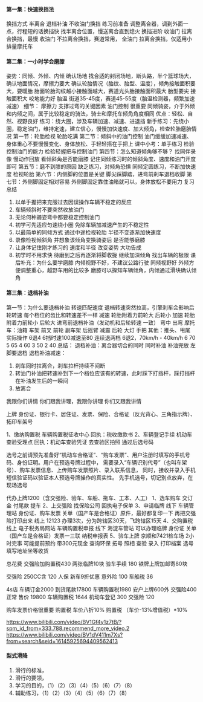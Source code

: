 #### 第一集：快速换挡法
换挡方式
半离合
退档补油
不收油门换挡
练习前准备
  调整离合器，调到外面一点，行程短的话换挡快
  找半离合位置，慢送离合直到熄火
换挡进阶
  收油门 拉离合换挡，最慢
  收油门 不拉离合换挡，赛道常用，
  全油门 拉离合换挡，仅适用小排量摩托车
 
#### 第二集：一小时学会磨膝
姿势：同倾、外倾、内倾
  确认场地 找合适的封闭场地，断头路，半个篮球场大，确认地面情况，摩擦力要大
  确认轮胎情况（胎纹、胎型、温度），倾角接触面积要大，要暖胎
胎面轮胎沟纹越小接触面越大，赛道光头胎接触面积最大
胎型要尖 接触面积大 咬地能力好
胎温 街道35-45度，赛道45-55度（胎温检测器，频繁加速减速）
  细节：
摩擦力 支撑过弯的关键因素
油门控制 很重要
同倾骑姿，介于外倾和内倾之间，属于比较稳定的骑法，骑士和摩托车倾角角度相同
优点：轻松、自然、视野良好
练习：绕大圈，涉及车辆加速、减速、进退挡
新手练习：先绕小圈，稳定油门，维持定速，建立信心，慢慢加快速度、加大倾角，检查轮胎磨胎情况
  第一节：轮胎检视
轮胎吃满
第二节：倾斜中的油门控制
油门缓缓加速减速、身体重心不要慢慢变化、身体放松、手轻轻搭在手把上
课中小考：单手练习 
检验控制油门的能力
检验轻握把与控制油门
第四节：怎么知道倾角够不够？
找同伴录像 慢动作回放 看倾斜角是否能磨膝
记住同倾练习时的倾斜角度、速度和油门开度即可
第五节：磨不到膝的原因
缺乏练习，对倾角恐惧
同倾定圆练习，不断加快速度 检视轮胎
第六节：内侧脚的位置是关键
脚尖踩脚踏，进弯前刹车退档收脚
第七节：外侧脚固定相对容易
外侧脚固定靠住油箱就可以，身体放松不要用力
复习总结
1. 以单手握把来克服过去因误操作车辆不稳定的反应
2. 车辆倾斜时不要突然收放油门
3. 无论何种骑姿弯中都要稳定控制油门
4. 初学可先适应匀速绕小圈 免除车辆加减速产生的不稳定性
5. 以最简单的同倾方式 通过中途检视轮胎 半径不变逐渐加快速度
6. 录像检视倾斜角 并想象该倾角变换骑姿后 是否能够磨膝
7. 让身体记住刚才练习的 速度和半径 改变姿势 大功告成
8. 初学时不用求快 待磨到之后再逐渐将脚收拢 继续加深倾角 找出车辆的极限
课后补充：为什么要学磨膝
内倾视野不好，不建议公路行驶
同倾视野好
外倾方便调整重心，越野车用的比较多
磨膝可以探知车辆倾角，内倾通过滑块确认倾角
 
#### 第三集：退档补油
第一节：为什么要退档补油
转速匹配速度
退档转速突然拉高，引擎刹车会影响后轮转速
每个档位的齿比和转速差不一样
减速 轮胎附着力前轮大 后轮小
加速 轮胎附着力前轮小 后轮大
进弯前退档补油（发动机和后轮转速 一致）
弯中
出弯
摩托车：油箱 车架 前叉 前轮 副车架 后摇臂 减震 后轮 大灯 手把
其他：推头、甩尾
实际操作
6退4 6挡时速100减速至80 连续退两档
6退2，70km/h - 40km/h
6 70
5 65
4 60
3 50
2 40
总结：
退档补油：离合器切合的同时 同时补油 补油完放 左脚要退档
退档补油减速：
1. 刹车同时拉离合，刹车拉杆持续不间断
2. 转油门补油把转速补到下一个档位应该有的转速，此时踩下打挡杆，踩打挡杆在补油发生后的一瞬间
3. 放离合
 
我跟你们讲情 你们跟我讲理，我跟你讲理 你们又跟我讲情
 
 
上牌
身份证、银行卡、居住证、发票、保险、合格证（反光背心、三角指示牌）、拓印车架号
 
1、缴纳购置税
车辆购置税征收中心
回执：税收缴款书
2、车辆登记手续
机动车查验受理点
回执：机动车查验凭证
去查验区拍照
通过后选号码
 
选号之前请预先准备好“机动车合格证”、“购车发票”、用户注册时填写的手机号码、身份证明。用户在预选号牌过程中， 需要录入“车辆识别代号”（也叫车架号）、购车发票信息、上传购车发票照片、录入联系信息， 同时，接收并录入手机短信验证码以验证本人预选号牌操作的真实性。
先手机选号，切记别点放弃，在现场选号
 
代办上牌1200（含交强险、验车、车船、拖车、工本、人工）
1、选车购车
交订金 付尾款 提车
2、上交强险
找保险公司 回执电子保单
3、申请临牌
线下
车辆管理站
身份证、购车发票 关单（国产车是合格证）原件，最好都复印一下 再把交强险打印出来
线上
12123
办理3次，分为跨辖区30天，飞跨辖区15天
4、交购置税
线上
电子税务局网站 车辆购置税申报
线下
海淀车管站 可以办理临牌
身份证 关单（国产车是合格证）发票一三联 纳税申报表
5、验车上牌
京顺和7421检车场 2小时完事 可能提前预约 带300元现金
查询环保 拓号 照相 查验 录入 打印档案 选号 填写地址坐等收货
 
总花费
交强险加购置税430 两张临牌10块
验车手续 180 铁牌上牌加邮寄80块
 
交强险 250CC含 120 人保 新车9折优惠
意外险 100
车船税 36
 
4s店 车辆订金2000 到货尾款17800 车辆购置税1980 安户上牌600外 交强险400
正常 售价 19800 车辆购置税 1644 机动车登记 300 交强险 120
 
购车发票价格很重要
购置税 车价八折10%
购置税 （车价-13%增值税）*10%
 
https://www.bilibili.com/video/BV1Gf4y1z7tB/?spm_id_from=333.788.recommend_more_video.2
https://www.bilibili.com/video/BV1dV411m7Xs?from=search&seid=16145925694409562413






 

  #### 梨式滑降
  1. 滑行的标准，
  2. 滑行的要领，
  3. 学习的目的，（1）（2）（3）（4）（5）（6）（7）（8）
  4. 辅助练习，（1）（2）（3）（4）（5）（6）（7）（8）

